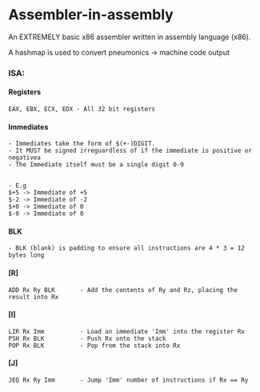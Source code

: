 # Assembler-in-assembly



An EXTREMELY basic x86 assembler written in assembly language (x86).

A hashmap is used to convert pneumonics -> machine code output

### ISA:

#### Registers
    EAX, EBX, ECX, EDX - All 32 bit registers

#### Immediates

    - Immediates take the form of $(+-)DIGIT. 
    - It MUST be signed irreguardless of if the immediate is positive or negativea
    - The Immediate itself must be a single digit 0-9

    
    - E.g
    $+5 -> Immediate of +5
    $-2 -> Immediate of -2
    $+0 -> Immediate of 0
    $-0 -> Immediate of 0


#### BLK

    - BLK (blank) is padding to ensure all instructions are 4 * 3 = 12 bytes long

#### [R]
    ADD Rx Ry BLK       - Add the contents of Ry and Rz, placing the result into Rx


#### [I]
    LIR Rx Imm          - Load an immediate 'Imm' into the register Rx
    PSH Rx BLK          - Push Rx onto the stack
    POP Rx BLK          - Pop from the stack into Rx


#### [J]
    JEQ Rx Ry Imm       - Jump 'Imm' number of instructions if Rx == Ry









